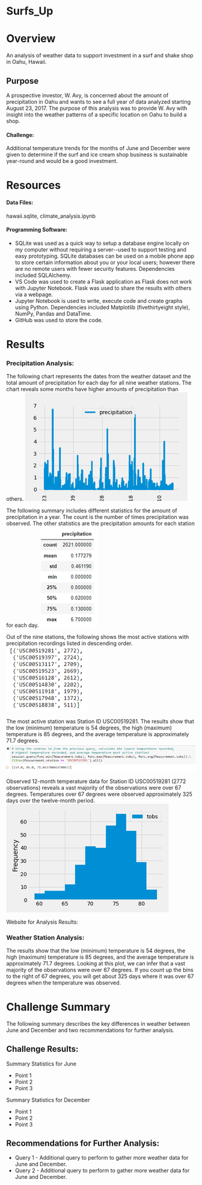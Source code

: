 # Surfs_Up

# Overview
An analysis of weather data to support investment in a surf and shake shop in Oahu, Hawaii.

## Purpose
A prospective investor, W. Avy, is concerned about the amount of precipitation in Oahu and wants to see a full year of data analyzed starting August 23, 2017. The purpose of this analysis was to provide W. Avy with insight into the weather patterns of a specific location on Oahu to build a shop. 

#### Challenge: 
Additional temperature trends for the months of June and December were given to determine if the surf and ice cream shop business is sustainable year-round and would be a good investment. 

# Resources

#### Data Files: 
hawaii.sqlite, climate_analysis.ipynb

#### Programming Software:
- SQLite was used as a quick way to setup a database engine locally on my computer without requiring a server--used to support testing and easy prototyping. SQLite databases can be used on a mobile phone app to store certain information about you or your local users; however there are no remote users with fewer security features. Dependencies included SQLAlchemy.  
- VS Code was used to create a Flask application as Flask does not work with Jupyter Notebook. Flask was used to share the results with others via a webpage. 
- Jupyter Notebook is used to write, execute code and create graphs using Python. Dependencies included Matplotlib (fivethirtyeight style), NumPy, Pandas and DataTime.
- GitHub was used to store the code.

# Results

### Precipitation Analysis: 

The following chart represents the dates from the weather dataset and the total amount of precipitation for each day for all nine weather stations. The chart reveals some months have higher amounts of precipitation than others. 
![Fig1Precipitation.png](https://github.com/KimberlyCrawford/Surfs_Up/blob/main/analysis/Fig1Precipitation.png)

The following summary includes different statistics for the amount of precipitation in a year. The count is the number of times precipitation was observed. The other statistics are the precipitation amounts for each station for each day.
![Precipitation_Summary_Statistics.png](https://github.com/KimberlyCrawford/Surfs_Up/blob/main/analysis/Precipitation_Summary_Statistics.png)

Out of the nine stations, the following shows the most active stations with precipitation recordings listed in descending order.
![Most_active_stations.png](https://github.com/KimberlyCrawford/Surfs_Up/blob/main/analysis/Most_active_stations.png)

The most active station was Station ID USC00519281. The results show that the low (minimum) temperature is 54 degrees, the high (maximum) temperature is 85 degrees, and the average temperature is approximately 71.7 degrees.
![Most_active_station_statistics.png](https://github.com/KimberlyCrawford/Surfs_Up/blob/main/analysis/Most_active_station_statistics.png)

Observed 12-month temperature data for Station ID USC00519281 (2772 observations) reveals a vast majority of the observations were over 67 degrees. Temperatures over 67 degrees were observed approximately 325 days over the twelve-month period. 
![Fig2Temperature.png](https://github.com/KimberlyCrawford/Surfs_Up/blob/main/analysis/Fig2Temperature.png)

Website for Analysis Results:


### Weather Station Analysis:
The results show that the low (minimum) temperature is 54 degrees, the high (maximum) temperature is 85 degrees, and the average temperature is approximately 71.7 degrees. Looking at this plot, we can infer that a vast majority of the observations were over 67 degrees. If you count up the bins to the right of 67 degrees, you will get about 325 days where it was over 67 degrees when the temperature was observed.

# Challenge Summary

The following summary describes the key differences in weather between June and December and two recommendations for further analysis.

## Challenge Results: 
Summary Statistics for June
- Point 1
- Point 2
- Point 3

Summary Statistics for December
- Point 1
- Point 2
- Point 3

## Recommendations for Further Analysis: 
- Query 1 - Additional query to perform to gather more weather data for June and December.
- Query 2 - Additional query to perform to gather more weather data for June and December.